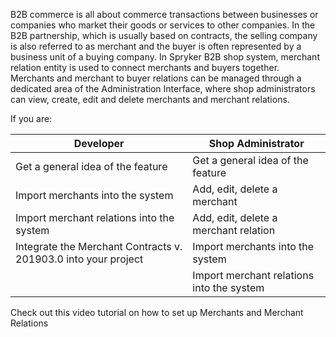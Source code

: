 B2B commerce is all about commerce transactions between businesses or companies who market their goods or services to other companies. In the B2B partnership, which is usually based on contracts, the selling company is also referred to as merchant and the buyer is often represented by a business unit of a buying company. In Spryker B2B shop system, merchant relation entity is used to connect merchants and buyers together. Merchants and merchant to buyer relations can be managed through a dedicated area of the Administration Interface, where shop administrators can view, create, edit and delete merchants and merchant relations.

If you are:

| Developer|Shop Administrator|
| --- | --- |
|Get a general idea of the feature | Get a general idea of the feature |
| Import merchants into the system | Add, edit, delete a merchant |
| Import merchant relations into the system | Add, edit, delete a merchant relation |
| Integrate the Merchant Contracts v. 201903.0 into your project | Import merchants into the system |
|   | Import merchant relations into the system |

Check out this video tutorial on how to set up Merchants and Merchant Relations